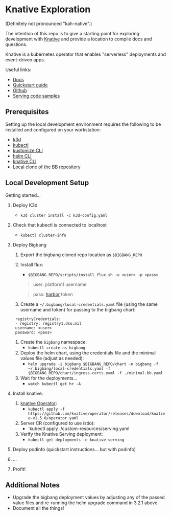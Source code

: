 # Knative Exploration
(Definitely not pronounced "kah-native".)

The intention of this repo is to give a starting point for exploring development with [Knative](https://knative.dev/docs/) and provide a location to compile docs and questions.

Knative is a kubernetes operator that enables "serverless" deployments and event-driven apps.

Useful links:
* [Docs](https://knative.dev/docs/)
* [Quickstart guide](https://knative.dev/docs/getting-started/quickstart-install/)
* [Github](https://github.com/knative/docs)
* [Serving code samples](https://knative.dev/docs/samples/serving/)

## Prerequisites
Setting up the local development environment requires the following to be installed and configured on your workstation:
* [k3d](https://k3d.io/v5.4.3/#installation)
* [kubectl](https://kubernetes.io/docs/tasks/tools/install-kubectl-macos/)
* [kustomize CLI](https://kubectl.docs.kubernetes.io/installation/kustomize/)
* [helm CLI](https://helm.sh/docs/intro/install/)
* [knative CLI](https://knative.dev/docs/getting-started/quickstart-install/)
* [Local clone of the BB repository](https://repo1.dso.mil/platform-one/big-bang/bigbang)

## Local Development Setup
Getting started...
1. Deploy K3d
   * `k3d cluster install -c k3d-config.yaml`
1. Check that kubectl is connected to localhost
   * `kubectl cluster-info`
1. Deploy Bigbang
   1. Export the bigbang cloned repo location as `$BIGBANG_REPO`
   2. Install flux:
      * `$BIGBANG_REPO/scripts/install_flux.sh -u <user> -p <pass>`
      > user: platform1 username

      > pass: [harbor](https://registry1.dso.mil/harbor/projects) token
   3. Create a `~/.bigbang/local-credentials.yaml` file (using the same username and token) for passing to the bigbang chart:
   ```
    registryCredentials:
    - registry: registry1.dso.mil
    username: <user>
    password: <pass>
   ```
   1. Create the `bigbang` namespace:
      *  `kubectl create ns bigbang`
   2. Deploy the helm chart, using the credentials file and the minimal values file (adjust as needed):
      *  `helm upgrade -i bigbang $BIGBANG_REPO/chart -n bigbang -f ~/.bigbang/local-credentials.yaml -f $BIGBANG_REPO/chart/ingress-certs.yaml -f ./minimal-bb.yaml`
   3. Wait for the deployments...
      * `watch kubectl get hr -A`
2. Install knative:
   1. [knative Operator](https://knative.dev/docs/install/operator/knative-with-operators/):
      * `kubectl apply -f https://github.com/knative/operator/releases/download/knative-v1.5.0/operator.yaml`
   1. Server CR (configured to use istio):
      * `kubectl apply ./custom-resources/serving.yaml
   1. Verify the Knative Serving deployment:
      * `kubectl get deployments -n knative-serving`



3. Deploy podinfo (quickstart instructions... but with podinfo)
4. ...
5. Profit!

## Additional Notes
* Upgrade the bigbang deployment values by adjusting any of the passed value files and re-running the helm upgrade command in 3.2.1 above
* Document all the things!